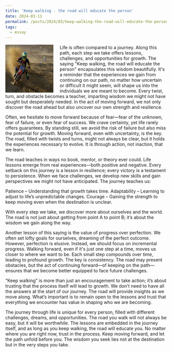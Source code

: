 ```yaml
---
title: 'Keep walking - the road will educate the person'
date: 2024-03-11
permalink: /posts/2024/03/keep-walking-the-road-will-educate-the-person/
tags:
  - essay
---
```


<img width="150" alt="four leaf clover" src="/images/posts/keep-walking-the-road-will-educate-the-person.png" style="float: left; margin-right: 20px;" /> Life is often compared to a journey. Along this path, each step we take offers lessons, challenges, and opportunities for growth. The saying "Keep walking, the road will educate the person" encapsulates this wisdom beautifully. It's a reminder that the experiences we gain from continuing on our path, no matter how uncertain or difficult it might seem, will shape us into the individuals we are meant to become. Every twist, turn, and obstacle becomes a teacher, imparting wisdom we might not have sought but desperately needed. In the act of moving forward, we not only discover the road ahead but also uncover our own strength and resilience.

Often, we hesitate to move forward because of fear—fear of the unknown, fear of failure, or even fear of success. We crave certainty, yet life rarely offers guarantees. By standing still, we avoid the risk of failure but also miss the potential for growth. Moving forward, even with uncertainty, is the key. The road, filled with twists and turns, might not always be clear, but it holds the experiences necessary to evolve. It is through action, not inaction, that we learn.

The road teaches in ways no book, mentor, or theory ever could. Life lessons emerge from real experiences—both positive and negative. Every setback on this journey is a lesson in resilience; every victory is a testament to persistence. When we face challenges, we develop new skills and gain perspectives we might not have anticipated. The journey teaches us:

Patience – Understanding that growth takes time.
Adaptability – Learning to adjust to life’s unpredictable changes.
Courage – Gaining the strength to keep moving even when the destination is unclear.

With every step we take, we discover more about ourselves and the world. The road is not just about getting from point A to point B; it’s about the wisdom we gain along the way.

Another lesson of this saying is the value of progress over perfection. We often set lofty goals for ourselves, dreaming of the perfect outcome. However, perfection is elusive. Instead, we should focus on incremental progress. Walking forward, even if it's just one step at a time, moves us closer to where we want to be. Each small step compounds over time, leading to profound growth. The key is consistency. The road may present obstacles, but the act of continuing forward—of keeping on the path—ensures that we become better equipped to face future challenges.

“Keep walking” is more than just an encouragement to take action; it’s about trusting that the process itself will lead to growth. We don’t need to have all the answers at the start of our journey. The road will provide insights as we move along. What’s important is to remain open to the lessons and trust that everything we encounter has value in shaping who we are becoming.

The journey through life is unique for every person, filled with different challenges, dreams, and opportunities. The road you walk will not always be easy, but it will be worthwhile. The lessons are embedded in the journey itself, and as long as you keep walking, the road will educate you. 
No matter where you are right now, trust in the process. Keep moving forward, and let the path unfold before you. The wisdom you seek lies not at the destination but in the very steps you take.
